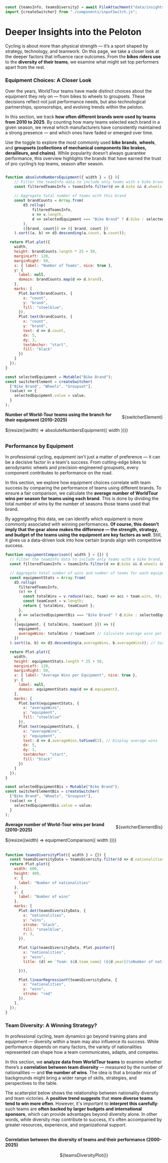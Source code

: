 ```js
const {teamsInfo, teamsDiversity} = await FileAttachment("data/insights.json").json();
import {createSwitcher} from "./components/inputSwitch.js";
```

# Deeper Insights into the Peloton
Cycling is about more than physical strength — it’s a sport shaped by strategy, technology, and teamwork. On this page, we take a closer look at the deeper factors that influence race outcomes. From the **bikes riders use** to the **diversity of their teams**, we examine what might set top performers apart from the rest.

### Equipment Choices: A Closer Look
Over the years, WorldTour teams have made distinct choices about the equipment they rely on — from bikes to wheels to groupsets. These decisions reflect not just performance needs, but also technological partnerships, sponsorships, and evolving trends within the peloton.

In this section, we track **how often different brands were used by teams from 2010 to 2025**. By counting how many teams selected each brand in a given season, we reveal which manufacturers have consistently maintained a strong presence — and which ones have faded or emerged over time.

Use the toggle to explore the most commonly used **bike brands**, **wheels**, and **groupsets (collections of mechanical components like brakes, derailleurs, and chains)**. While popularity doesn’t always guarantee performance, this overview highlights the brands that have earned the trust of pro cycling’s top teams, season after season.

```js

function absoluteNumbersEquipment({ width } = {} ){
    // Filter the teamInfo data to include only teams with a bike brand, wheels, or groupset
    const filteredTeamsInfo = teamsInfo.filter(d => d.bike && d.wheels && d.groupset);
    
    // Aggregate total number of teams with this brand
    const brandCounts = Array.from(
        d3.rollup(
            filteredTeamsInfo,
            v => v.length,
            d => selectedEquipment === "Bike Brand" ? d.bike : selectedEquipment === "Wheels" ? d.wheels : d.groupset
        ),
        ([brand, count]) => ({ brand, count })
    ).sort((a, b) => d3.descending(a.count, b.count));

  return Plot.plot({
    width,
    height: brandCounts.length * 25 + 50,
    marginLeft: 120,
    marginRight: 50,
    x: { label: "Number of Teams", nice: true },
    y: {
      label: null,
      domain: brandCounts.map(d => d.brand),
    },
    marks: [
      Plot.barX(brandCounts, {
        x: "count",
        y: "brand",
        fill: "steelblue",
      }),
      Plot.text(brandCounts, {
        x: "count",
        y: "brand",
        text: d => d.count,
        dx: 5,
        dy: 3,
        textAnchor: "start",
        fill: "black"
      })
    ]
  });
}
```

```js
const selectedEquipment = Mutable("Bike Brand");
const switcherElement = createSwitcher(
  ["Bike Brand", "Wheels", "Groupset"],
  (value) => {
    selectedEquipment.value = value;
  }
);
```


<div>
  <div class="header-with-switcher">
    <h2>Number of World-Tour teams using the branch for their equipment (2010-2025)</h2>
    ${switcherElement}
  </div>
  <div id="bike-brands" style="margin-bottom: 2rem;">
    ${resize((width) => absoluteNumbersEquipment({ width }))}
  </div>
</div>

### Performance by Equipment
In professional cycling, equipment isn't just a matter of preference — it can be a decisive factor in a team's success. From cutting-edge bikes to aerodynamic wheels and precision-engineered groupsets, every component contributes to performance on the road.

In this section, we explore how equipment choices correlate with team success by comparing the performance of teams using different brands. To ensure a fair comparison, we calculate the **average number of WorldTour wins per season for teams using each brand**. This is done by dividing the total number of wins by the number of seasons those teams used that brand.

By aggregating this data, we can identify which equipment is more commonly associated with winning performances.
**Of course, this doesn’t imply that the gear alone makes the difference — the strength, strategy, and budget of the teams using the equipment are key factors as well**. Still, it gives us a data-driven look into how certain brands align with competitive success.

```js
function equipmentComparison({ width } = {}) {
  // Filter the teamInfo data to include only teams with a bike brand, wheels, or groupset
  const filteredTeamsInfo = teamsInfo.filter(d => d.bike && d.wheels && d.groupset);

  // Aggregate total number of wins and number of teams for each equipment type
  const equipmentStats = Array.from(
    d3.rollup(
      filteredTeamsInfo,
      (v) => {
        const totalWins = v.reduce((acc, team) => acc + team.wins, 0);
        const teamCount = v.length;
        return { totalWins, teamCount };
      },
      d => selectedEquipmentBis === "Bike Brand" ? d.bike : selectedEquipmentBis === "Wheels" ? d.wheels : d.groupset
    ),
    ([equipment, { totalWins, teamCount }]) => ({
      equipment,
      averageWins: totalWins / teamCount // Calculate average wins per equipment type
    })
  ).sort((a, b) => d3.descending(a.averageWins, b.averageWins)); // Sort by average wins

  return Plot.plot({
    width,
    height: equipmentStats.length * 25 + 50,
    marginLeft: 120,
    marginRight: 50,
    x: { label: "Average Wins per Equipment", nice: true },
    y: {
      label: null,
      domain: equipmentStats.map(d => d.equipment),
    },
    marks: [
      Plot.barX(equipmentStats, {
        x: "averageWins",
        y: "equipment",
        fill: "steelblue"
      }),
      Plot.text(equipmentStats, {
        x: "averageWins",
        y: "equipment",
        text: d => d.averageWins.toFixed(2), // Display average wins
        dx: 5,
        dy: 3,
        textAnchor: "start",
        fill: "black"
      })
    ]
  });
}
```

```js
const selectedEquipmentBis = Mutable("Bike Brand");
const switcherElementBis = createSwitcher(
  ["Bike Brand", "Wheels", "Groupset"],
  (value) => {
    selectedEquipmentBis.value = value;
  }
);
```


<div>
  <div class="header-with-switcher">
    <h2>Average number of World-Tour wins per brand (2010-2025)</h2>
    ${switcherElementBis}
  </div>
  <div id="bike-brands" style="margin-bottom: 2rem;">
    ${resize((width) => equipmentComparison({ width }))}
  </div>
</div>

```js
function teamsDiversityPlot({ width } = {}) {
  const teamsDiversityData = teamsDiversity.filter(d => d.nationalities > 0);
  return Plot.plot({
    width: 600,
    height: 400,
    x: {
      label: "Number of nationalities"
    },
    y: {
      label: "Number of wins"
    },
    marks: [
      Plot.dot(teamsDiversityData, {
        x: "nationalities",
        y: "wins",
        stroke: "black",
        fill: "steelblue",
        r: 3,
      }),

      Plot.tip(teamsDiversityData, Plot.pointer({
        x: "nationalities",
        y: "wins",
        title: (d) => `Team: ${d.team_name} (${d.year})\nNumber of nationalities: ${d.nationalities}\nNumber of wins: ${d.wins}`

      })),

      Plot.linearRegressionY(teamsDiversityData, {
        x: "nationalities",
        y: "wins",
        stroke: "red"
      }),
    ],
  });
}
```

### Team Diversity: A Winning Strategy?
In professional cycling, team dynamics go beyond training plans and equipment — diversity within a team may also influence its success. While performance depends on many factors, the variety of nationalities represented can shape how a team communicates, adapts, and competes.

In this section, we **analyze data from WorldTour teams** to examine whether there’s a **correlation between team diversity** — measured by the number of nationalities — and **the number of wins**. The idea is that a broader mix of backgrounds might bring a wider range of skills, strategies, and perspectives to the table.

The scatterplot below shows the relationship between nationality diversity and team victories. A **positive trend suggests** that **more diverse teams tend to win more often**. However, it's important to **interpret this carefully**: such teams are **often backed by larger budgets and international sponsors**, which can provide advantages beyond diversity alone. In other words, while diversity may contribute to success, it's often accompanied by greater resources, experience, and organizational support.

<div class="center-container">
  <div class="header-with-switcher" style="margin-top: 1rem;">
    <h2>Correlation between the diversity of teams and their performance (2000-2025)</h2>
  </div>
  <div style="margin-bottom: 2rem;">
    ${teamsDiversityPlot()}
  </div>
</div>

<style>

.header-with-switcher {
  display: flex;
  align-items: center;
  justify-content: space-between;
  margin-bottom: 1rem;
}

.header-with-switcher h2 {
  margin: 0;
  font-size: 1em;
}

.center-container {
  display: flex;
  flex-direction: column;
  align-items: center;
}

</style>
